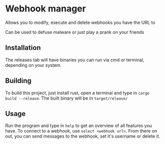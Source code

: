 # Webhook manager
Allows you to modify, execute and delete webhooks you have the URL to

Can be used to defuse malware or just play a prank on your friends

## Installation
The releases tab will have binaries you can run via cmd or terminal, depending on your system.

## Building
To build this project, just install rust, open a terminal and type in `cargo build --release`.
The built binary will be in `target/release/`

## Usage
Run the program and type in `help` to get an overview of all features you have. To connect to a webhook, use `select <webhook url>`.
From there on out, you can send messages to the webhook, set it's username or delete it.